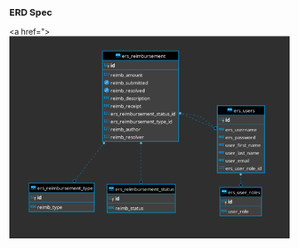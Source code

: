 ### ERD Spec
<a href=">
![alt text](https://github.com/200427-Revature-Training/milton_reyes_p1/blob/master/sql_tables/ERD.png "Entity Relatioship Diagram")